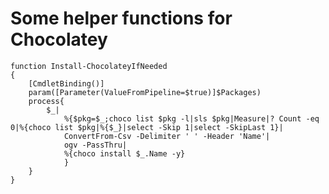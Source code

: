 # Some helper functions for Chocolatey


    function Install-ChocolateyIfNeeded
    {
        [CmdletBinding()]
        param([Parameter(ValueFromPipeline=$true)]$Packages)
        process{
            $_|
                %{$pkg=$_;choco list $pkg -l|sls $pkg|Measure|? Count -eq 0|%{choco list $pkg|%{$_}|select -Skip 1|select -SkipLast 1}|
                ConvertFrom-Csv -Delimiter ' ' -Header 'Name'|
                ogv -PassThru|
                %{choco install $_.Name -y}
                }
        }
    }